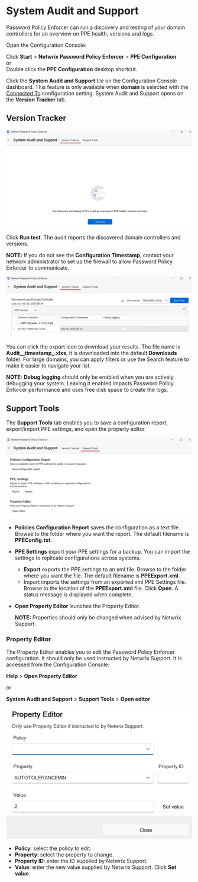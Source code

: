 # System Audit and Support

Password Policy Enforcer can run a discovery and testing of your domain controllers for an overview
on PPE health, versions and logs.

Open the Configuration Console:

Click **Start** > **Netwrix Password Policy Enforcer** > **PPE Configuration**  
or  
Double click the **PPE Configuration** desktop shortcut.

Click the **System Audit and Support** tile on the Configuration Console dashboard. This feature is
only available when **domain** is selected with the [Connected To](configconsole.md#connected-to)
configuration setting. System Audit and Support opens on the **Version Tracker** tab.

## Version Tracker

![System Audit and Support Version Tracker tab](../../../../../static/img/product_docs/passwordpolicyenforcer/passwordpolicyenforcer/administration/systemaudit.webp)

Click **Run test**. The audit reports the discovered domain controllers and versions.

**NOTE:** If you do not see the **Configuration Timestamp**, contact your network administrator to
set up the firewall to allow Password Policy Enforcer to communicate.

![System Audit results](../../../../../static/img/product_docs/passwordpolicyenforcer/passwordpolicyenforcer/administration/systemauditversion.webp)

You can click the export icon to download your results. The file name is
**Audit\_\_**timestamp**\_.xlxs**, it is downloaded into the default **Downloads** folder. For large
domains, you can apply filters or use the Search feature to make it easier to navigate your list.

**NOTE:** **Debug logging** should only be enabled when you are actively debugging your system.
Leaving it enabled impacts Password Policy Enforcer performance and uses free disk space to create
the logs.

## Support Tools

The **Support Tools** tab enables you to save a configuration report, export/import PPE settings,
and open the property editor.

![System Audit Support Tools tab](../../../../../static/img/product_docs/passwordpolicyenforcer/passwordpolicyenforcer/administration/systemaudittools.webp)

- **Policies Configuration Report** saves the configuration as a text file. Browse to the folder
  where you want the report. The default filename is **PPEConfig.txt**.
- **PPE Settings** export your PPE settings for a backup. You can import the settings to replicate
  configurations across systems.
    - **Export** exports the PPE settings to an xml file. Browse to the folder where you want the
      file. The default filename is **PPEExport.xml**.
    - Import imports the settings from an exported xml PPE Settings file. Browse to the location of
      the **PPEExport.xml** file. Click **Open**. A status message is displayed when complete.
- **Open Property Editor** launches the Property Editor.

    **NOTE:** Properties should only be changed when advised by Netwrix Support.

### Property Editor

The Property Editor enables you to edit the Password Policy Enforcer configuration. It should only
be used instructed by Netwrix Support. It is accessed from the Configuration Console:

**Help** > **Open Property Editor**

or

**System Audit and Support** > **Support Tools** > **Open editor**

![Property Editor](../../../../../static/img/product_docs/passwordpolicyenforcer/passwordpolicyenforcer/administration/propertyeditor.webp)

- **Policy**: select the policy to edit.
- **Property**: select the property to change.
- **Property ID**: enter the ID supplied by Netwrix Support.
- **Value**: enter the new value supplied by Netwrix Support. Click **Set value**.
